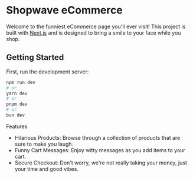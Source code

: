 # Shopwave eCommerce

Welcome to the funniest eCommerce page you'll ever visit! This project is built with [Next.js](https://nextjs.org/) and is designed to bring a smile to your face while you shop.

## Getting Started

First, run the development server:

```bash
npm run dev
# or
yarn dev
# or
pnpm dev
# or
bun dev
```

Features

- Hilarious Products: Browse through a collection of products that are sure to make you laugh.
- Funny Cart Messages: Enjoy witty messages as you add items to your cart.
- Secure Checkout: Don't worry, we're not really taking your money, just your time and good vibes.
